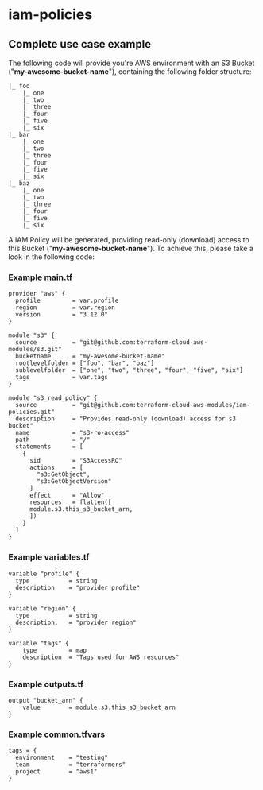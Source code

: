# iam-policies

## Complete use case example
The following code will provide you're AWS environment with an S3 Bucket ("**my-awesome-bucket-name**"), containing the following folder structure:

    |_ foo
    	|_ one
    	|_ two
    	|_ three
    	|_ four
    	|_ five
    	|_ six
    |_ bar
    	|_ one
    	|_ two
    	|_ three
    	|_ four
    	|_ five
    	|_ six
    |_ baz
    	|_ one
    	|_ two
    	|_ three
    	|_ four
    	|_ five
    	|_ six

A IAM Policy will be generated, providing read-only (download) access to this Bucket ("**my-awesome-bucket-name**").
To achieve this, please take a look in the following code:

### Example main.tf

    provider "aws" {
      profile         = var.profile
      region          = var.region
      version         = "3.12.0"
    }

    module "s3" {
      source          = "git@github.com:terraform-cloud-aws-modules/s3.git"
      bucketname      = "my-awesome-bucket-name"
      rootlevelfolder = ["foo", "bar", "baz"]
      sublevelfolder  = ["one", "two", "three", "four", "five", "six"]
      tags            = var.tags
    }

    module "s3_read_policy" {
      source          = "git@github.com:terraform-cloud-aws-modules/iam-policies.git"
      description     = "Provides read-only (download) access for s3 bucket"
      name            = "s3-ro-access"
      path            = "/"
      statements      = [
        {
          sid         = "S3AccessRO"
          actions     = [
            "s3:GetObject",
            "s3:GetObjectVersion"
          ]
          effect      = "Allow"
          resources   = flatten([
          module.s3.this_s3_bucket_arn,
          ])
        }
      ]
    }

### Example variables.tf

    variable "profile" {
      type           = string
      description    = "provider profile"
    }
    
    variable "region" {
      type           = string
      description.   = "provider region"
    }
    
    variable "tags" {
        type         = map
        description  = "Tags used for AWS resources"
    }

### Example outputs.tf

    output "bucket_arn" {
        value        = module.s3.this_s3_bucket_arn
    }
### Example common.tfvars

    tags = {
      environment    = "testing"
      team           = "terraformers"
      project        = "aws1"
    }

